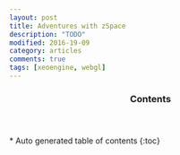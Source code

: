 ```yaml
---
layout: post
title: Adventures with zSpace
description: "TODO"
modified: 2016-19-09
category: articles
comments: true
tags: [xeoengine, webgl]
---
```


<section id="table-of-contents" class="toc">
  <header>
    <h3>Contents</h3>
  </header>
<div id="drawer" markdown="1">
*  Auto generated table of contents
{:toc}
</div>
</section><!-- /#table-of-contents -->



